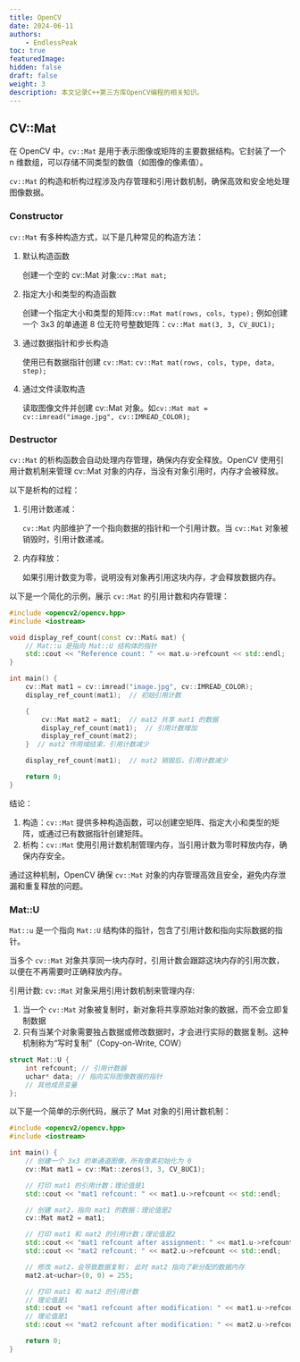 ```yaml
---
title: OpenCV
date: 2024-06-11
authors: 
    - EndlessPeak
toc: true
featuredImage: 
hidden: false
draft: false
weight: 3
description: 本文记录C++第三方库OpenCV编程的相关知识。
---
```


## CV::Mat
在 OpenCV 中，`cv::Mat` 是用于表示图像或矩阵的主要数据结构。它封装了一个 n 维数组，可以存储不同类型的数值（如图像的像素值）。

`cv::Mat` 的构造和析构过程涉及内存管理和引用计数机制，确保高效和安全地处理图像数据。

### Constructor
`cv::Mat` 有多种构造方式，以下是几种常见的构造方法：

1. 默认构造函数
   
   创建一个空的 cv::Mat 对象:`cv::Mat mat;`

2. 指定大小和类型的构造函数
   
   创建一个指定大小和类型的矩阵:`cv::Mat mat(rows, cols, type);` 例如创建一个 3x3 的单通道 8 位无符号整数矩阵：`cv::Mat mat(3, 3, CV_8UC1);`

3. 通过数据指针和步长构造

   使用已有数据指针创建 `cv::Mat`: `cv::Mat mat(rows, cols, type, data, step);`

4. 通过文件读取构造
   
   读取图像文件并创建 cv::Mat 对象。如`cv::Mat mat = cv::imread("image.jpg", cv::IMREAD_COLOR);`

### Destructor
`cv::Mat` 的析构函数会自动处理内存管理，确保内存安全释放。OpenCV 使用引用计数机制来管理 cv::Mat 对象的内存，当没有对象引用时，内存才会被释放。

以下是析构的过程：

1. 引用计数递减：

   `cv::Mat` 内部维护了一个指向数据的指针和一个引用计数。当 `cv::Mat` 对象被销毁时，引用计数递减。

2. 内存释放：

   如果引用计数变为零，说明没有对象再引用这块内存，才会释放数据内存。

以下是一个简化的示例，展示 `cv::Mat` 的引用计数和内存管理：

```cpp
#include <opencv2/opencv.hpp>
#include <iostream>

void display_ref_count(const cv::Mat& mat) {
    // Mat::u 是指向 Mat::U 结构体的指针
    std::cout << "Reference count: " << mat.u->refcount << std::endl;
}

int main() {
    cv::Mat mat1 = cv::imread("image.jpg", cv::IMREAD_COLOR);
    display_ref_count(mat1);  // 初始引用计数

    {
        cv::Mat mat2 = mat1;  // mat2 共享 mat1 的数据
        display_ref_count(mat1);  // 引用计数增加
        display_ref_count(mat2);
    }  // mat2 作用域结束，引用计数减少

    display_ref_count(mat1);  // mat2 销毁后，引用计数减少

    return 0;
}
```

结论：
1. 构造：`cv::Mat` 提供多种构造函数，可以创建空矩阵、指定大小和类型的矩阵，或通过已有数据指针创建矩阵。
2. 析构：`cv::Mat` 使用引用计数机制管理内存，当引用计数为零时释放内存，确保内存安全。

通过这种机制，OpenCV 确保 `cv::Mat` 对象的内存管理高效且安全，避免内存泄漏和重复释放的问题。

### Mat::U
`Mat::u` 是一个指向 `Mat::U` 结构体的指针，包含了引用计数和指向实际数据的指针。

当多个 `cv::Mat` 对象共享同一块内存时，引用计数会跟踪这块内存的引用次数，以便在不再需要时正确释放内存。

引用计数: `cv::Mat` 对象采用引用计数机制来管理内存:
1. 当一个 `cv::Mat` 对象被复制时，新对象将共享原始对象的数据，而不会立即复制数据
2. 只有当某个对象需要独占数据或修改数据时，才会进行实际的数据复制。这种机制称为“写时复制”（Copy-on-Write, COW）

```cpp
struct Mat::U {
    int refcount; // 引用计数器
    uchar* data; // 指向实际图像数据的指针
    // 其他成员变量
};
```

以下是一个简单的示例代码，展示了 Mat 对象的引用计数机制：
```cpp
#include <opencv2/opencv.hpp>
#include <iostream>

int main() {
    // 创建一个 3x3 的单通道图像，所有像素初始化为 0
    cv::Mat mat1 = cv::Mat::zeros(3, 3, CV_8UC1);

    // 打印 mat1 的引用计数；理论值是1
    std::cout << "mat1 refcount: " << mat1.u->refcount << std::endl;

    // 创建 mat2，指向 mat1 的数据；理论值是2
    cv::Mat mat2 = mat1;

    // 打印 mat1 和 mat2 的引用计数；理论值是2
    std::cout << "mat1 refcount after assignment: " << mat1.u->refcount << std::endl;
    std::cout << "mat2 refcount: " << mat2.u->refcount << std::endl;

    // 修改 mat2，会导致数据复制； 此时 mat2 指向了新分配的数据内存
    mat2.at<uchar>(0, 0) = 255;

    // 打印 mat1 和 mat2 的引用计数
    // 理论值是1
    std::cout << "mat1 refcount after modification: " << mat1.u->refcount << std::endl;
    // 理论值是1
    std::cout << "mat2 refcount after modification: " << mat2.u->refcount << std::endl;

    return 0;
}
```